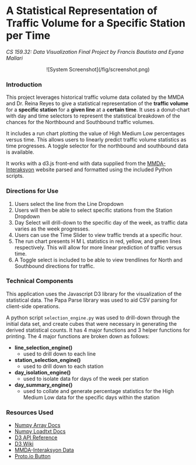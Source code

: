 
# A Statistical Representation of Traffic Volume for a Specific Station per Time
*CS 159.32: Data Visualization Final Project by Francis Bautista and Eyana Mallari*
<center>
![System Screenshot](/fig/screenshot.png)
</center>

### Introduction
This project leverages historical traffic volume data collated by the MMDA and Dr. Reina Reyes to give a statistical representation of the **traffic volume** for a **specific station** for a **given line** at a **certain time**. It uses a donut-chart with day and time selectors to represent the statistical breakdown of the chances for the Northbound and Southbound traffic volumes.

It includes a run chart plotting the value of High Medium Low percentages versus time. This allows users to linearly predict traffic volume statistics as time progresses. A toggle selector for the northbound and southbound data is available.

It works with a d3.js front-end with data supplied from the [MMDA-Interaksyon](http://mmdatraffic.interaksyon.com/) website parsed and formatted using the included Python scripts.

### Directions for Use
1. Users select the line from the Line Dropdown
2. Users will then be able to select specific stations from the Station Dropdown
3. Day Select will drill-down to the specific day of the week, as traffic data varies as the week progresses.
4. Users can use the Time Slider to view traffic trends at a specific hour.
5. The run chart presents H M L statistics in red, yellow, and green lines respectively. This will allow for more linear prediction of traffic versus time.
6. A Toggle select is included to be able to view trendlines for North and Southbound directions for traffic.

### Technical Components

This application uses the Javascript D3 library for the visualization of the statistical data. The Papa Parse library was used to aid CSV parsing for client-side operations.

A python script `selection_engine.py` was used to drill-down through the initial data set, and create cubes that were necessary in generating the derived statistical counts. It has 4 major functions and 3 helper functions for printing. The 4 major functions are broken down as follows:

* **line_selection_engine()**
    * used to drill down to each line
* **station_selection_engine()**
    * used to drill down to each station
* **day_isolation_engine()**
    * used to isolate data for days of the week per station
* **day_summary_engine()**
    * used to collate and generate percentage statistics for the High Medium Low data for the specific days within the station

### Resources Used
* [Numpy Array Docs](http://docs.scipy.org/doc/numpy/reference/arrays.ndarray.html)
* [Numpy Loadtxt Docs](http://docs.scipy.org/doc/numpy/reference/generated/numpy.loadtxt.html)
* [D3 API Reference](https://github.com/mbostock/d3/wiki/API-Reference)
* [D3 Wiki](https://github.com/mbostock/d3/wiki)
* [MMDA-Interaksyon Data](http://mmdatraffic.interaksyon.com/)
* [Proto.io Button](https://proto.io/freebies/onoff/)
